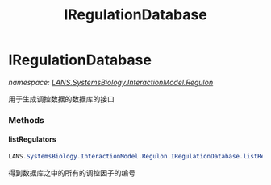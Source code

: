﻿---
title: IRegulationDatabase
---

# IRegulationDatabase
_namespace: [LANS.SystemsBiology.InteractionModel.Regulon](N-LANS.SystemsBiology.InteractionModel.Regulon.html)_

用于生成调控数据的数据库的接口

### Methods

#### listRegulators
```csharp
LANS.SystemsBiology.InteractionModel.Regulon.IRegulationDatabase.listRegulators
```
得到数据库之中的所有的调控因子的编号




